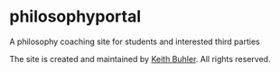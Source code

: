 # philosophyportal

A philosophy coaching site for students and interested third parties

The site is created and maintained by [Keith Buhler](/). All rights reserved.
